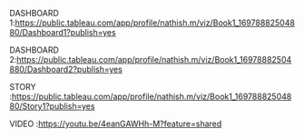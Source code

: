 DASHBOARD 1:https://public.tableau.com/app/profile/nathish.m/viz/Book1_16978882504880/Dashboard1?publish=yes

DASHBOARD 2:https://public.tableau.com/app/profile/nathish.m/viz/Book1_16978882504880/Dashboard2?publish=yes

STORY :https://public.tableau.com/app/profile/nathish.m/viz/Book1_16978882504880/Story1?publish=yes

VIDEO :https://youtu.be/4eanGAWHh-M?feature=shared


